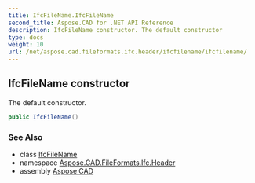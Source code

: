 ```yaml
---
title: IfcFileName.IfcFileName
second_title: Aspose.CAD for .NET API Reference
description: IfcFileName constructor. The default constructor
type: docs
weight: 10
url: /net/aspose.cad.fileformats.ifc.header/ifcfilename/ifcfilename/
---
```

## IfcFileName constructor

The default constructor.

```csharp
public IfcFileName()
```

### See Also

* class [IfcFileName](../)
* namespace [Aspose.CAD.FileFormats.Ifc.Header](../../../aspose.cad.fileformats.ifc.header/)
* assembly [Aspose.CAD](../../../)


